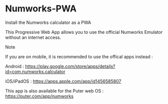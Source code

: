 # Numworks-PWA
Install the Numworks calculator as a PWA

This Progressive Web App allows you to use the official Numworks Emulator without an internet access.

> [!note]
> If you are on mobile, it is recommended to use the offical apps instead :
> 
> Android : https://play.google.com/store/apps/details?id=com.numworks.calculator
> 
> iOS/iPadOS : https://apps.apple.com/app/id1456585807


This app is also available for the Puter web OS :
https://puter.com/app/numworks
